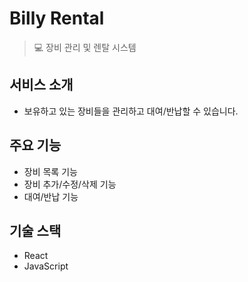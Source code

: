 # Billy Rental
> 💻 장비 관리 및 렌탈 시스템

## 서비스 소개
- 보유하고 있는 장비들을 관리하고 대여/반납할 수 있습니다.

## 주요 기능
- 장비 목록 기능
- 장비 추가/수정/삭제 기능
- 대여/반납 기능

## 기술 스택
- React
- JavaScript
